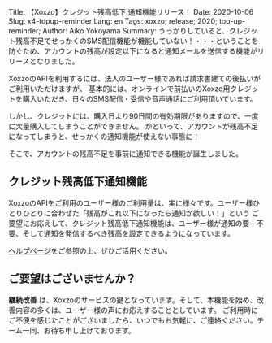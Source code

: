Title: 【Xoxzo】クレジット残高低下 通知機能リリース！
Date: 2020-10-06
Slug: x4-topup-reminder
Lang: en
Tags: xoxzo; release; 2020; top-up-reminder;
Author: Aiko Yokoyama
Summary: うっかりしていると、クレジット残高不足でせっかくのSMS配信機能が機能していない！・・・ということを防ぐため、アカウントの残高が設定以下になると通知メールを送信する機能がリリースとなりました。

XoxzoのAPIを利用するには、法人のユーザー様であれば請求書建ての後払いがご利用いただけますが、
基本的には、オンラインで前払いのXoxzo用クレジットを購入いただき、日々のSMS配信・受信や音声通話にご利用頂いています。

しかし、クレジットには、購入日より90日間の有効期限がありますので、一度に大量購入してしまうことができません。
かといって、アカウントが残高不足になってしまうと、せっかくの通知機能が使えない事態に！

そこで、アカウントの残高不足を事前に通知できる機能が誕生しました。


## クレジット残高低下通知機能

XoxzoのAPIをご利用のユーザー様のご利用量は、実に様々です。ユーザー様ひとりひとりに合わせた「残高がこれ以下になったら通知が欲しい！」という
ご要望にお応えして、クレジット残高低下通知機能は、ユーザー様が通知の要・不要、そして通知を発信するべき残高を設定できるようになっています。

[ヘルプページ](https://help.xoxzo.com/ja/xoxzo-cloud-telephony/articles/top-up-reminder/)をご参照の上、ぜひご活用ください。

## ご要望はございませんか？

**継続改善** は、Xoxzoのサービスの鍵となっています。そして、本機能を始め、改善内容の多くは、ユーザー様の声にお応えすることとしています。
ご利用時にご不便を感じたことがございましたら、いつでもお気軽に、ご連絡ください。チーム一同、お待ち申し上げております。
